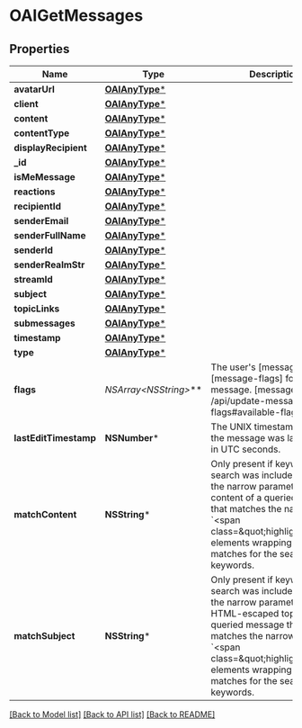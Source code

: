 # OAIGetMessages

## Properties
Name | Type | Description | Notes
------------ | ------------- | ------------- | -------------
**avatarUrl** | [**OAIAnyType***](.md) |  | [optional] 
**client** | [**OAIAnyType***](.md) |  | [optional] 
**content** | [**OAIAnyType***](.md) |  | [optional] 
**contentType** | [**OAIAnyType***](.md) |  | [optional] 
**displayRecipient** | [**OAIAnyType***](.md) |  | [optional] 
**_id** | [**OAIAnyType***](.md) |  | [optional] 
**isMeMessage** | [**OAIAnyType***](.md) |  | [optional] 
**reactions** | [**OAIAnyType***](.md) |  | [optional] 
**recipientId** | [**OAIAnyType***](.md) |  | [optional] 
**senderEmail** | [**OAIAnyType***](.md) |  | [optional] 
**senderFullName** | [**OAIAnyType***](.md) |  | [optional] 
**senderId** | [**OAIAnyType***](.md) |  | [optional] 
**senderRealmStr** | [**OAIAnyType***](.md) |  | [optional] 
**streamId** | [**OAIAnyType***](.md) |  | [optional] 
**subject** | [**OAIAnyType***](.md) |  | [optional] 
**topicLinks** | [**OAIAnyType***](.md) |  | [optional] 
**submessages** | [**OAIAnyType***](.md) |  | [optional] 
**timestamp** | [**OAIAnyType***](.md) |  | [optional] 
**type** | [**OAIAnyType***](.md) |  | [optional] 
**flags** | **NSArray&lt;NSString*&gt;*** | The user&#39;s [message flags][message-flags] for the message.  [message-flags]: /api/update-message-flags#available-flags  | [optional] 
**lastEditTimestamp** | **NSNumber*** | The UNIX timestamp for when the message was last edited, in UTC seconds.  | [optional] 
**matchContent** | **NSString*** | Only present if keyword search was included among the narrow parameters. HTML content of a queried message that matches the narrow, with &#x60;&lt;span class&#x3D;\&quot;highlight\&quot;&gt;&#x60; elements wrapping the matches for the search keywords.  | [optional] 
**matchSubject** | **NSString*** | Only present if keyword search was included among the narrow parameters. HTML-escaped topic of a queried message that matches the narrow, with &#x60;&lt;span class&#x3D;\&quot;highlight\&quot;&gt;&#x60; elements wrapping the matches for the search keywords.  | [optional] 

[[Back to Model list]](../README.md#documentation-for-models) [[Back to API list]](../README.md#documentation-for-api-endpoints) [[Back to README]](../README.md)


